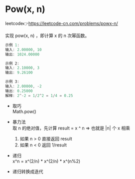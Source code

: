 # Pow(x, n)  
leetcode👉https://leetcode-cn.com/problems/powx-n/  

实现 pow(x, n) ，即计算 x 的 n 次幂函数。  
```js
示例 1:
输入: 2.00000, 10
输出: 1024.00000

示例 2:
输入: 2.10000, 3
输出: 9.26100

示例 3:
输入: 2.00000, -2
输出: 0.25000
解释: 2^-2 = 1/2^2 = 1/4 = 0.25
```

- 取巧  
  Math.pow()  

- 暴力法  
  取 n 的绝对值，先计算 result = x ^ n => 也就是 |n| 个 x 相乘  
  1. 如果 n > 0 直接返回 result  
  2. 如果 n < 0 返回 1/result  

- 递归  
  x^n = x^(2/n) * x^(2/n) * x^(n%2)  

- 递归转换成迭代  
  
